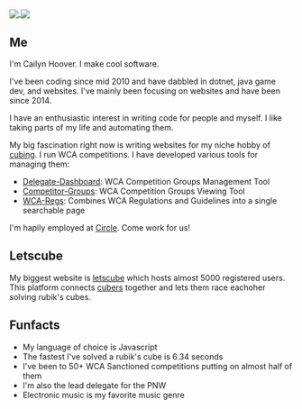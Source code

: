 <a href="https://github.com/anuraghazra/github-readme-stats">
  <img align="center" src="https://github-readme-stats.vercel.app/api?username=coder13&theme=material-palenight&count_private=true&show_icons=true" />
</a>
<a href="https://github.com/anuraghazra/github-readme-stats">
  <img align="center" src="https://github-readme-stats.vercel.app/api/top-langs/?username=coder13&layout=compact&theme=material-palenight&langs_count=8&hide=Shell,Vim%20script" />
</a>
<!-- Hi -->

## Me

I'm Cailyn Hoover. I make cool software.

I've been coding since mid 2010 and have dabbled in dotnet, java game dev, and websites. I've mainly been focusing on websites and have been since 2014. 

I have an enthusiastic interest in writing code for people and myself. I like taking parts of my life and automating them.

My big fascination right now is writing websites for my niche hobby of [cubing](https://www.worldcubeassociation.org/). 
I run WCA competitions. I have developed various tools for managing them:
- [Delegate-Dashboard](https://github.com/coder13/delegateDashboard): WCA Competition Groups Management Tool
- [Competitor-Groups](https://github.com/coder13/Competitor-groups): WCA Competition Groups Viewing Tool
- [WCA-Regs](https://github.com/coder13/wcaregs): Combines WCA Regulations and Guidelines into a single searchable page

I'm hapily employed at [Circle](https://www.circle.com/en/). Come work for us!

## Letscube

My biggest website is [letscube](https://github.com/coder13/letscube) which hosts almost 5000 registered users. This platform connects [cubers](https://www.worldcubeassociation.org/) together and lets them race eachoher solving rubik's cubes.

## Funfacts

 - My language of choice is Javascript
 - The fastest I've solved a rubik's cube is 6.34 seconds
 - I've been to 50+ WCA Sanctioned competitions putting on almost half of them
 - I'm also the lead delegate for the PNW
 - Electronic music is my favorite music genre
